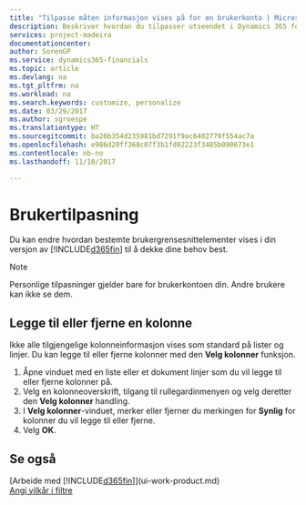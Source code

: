 ```yaml
---
title: "Tilpasse måten informasjon vises på for en brukerkonto | Microsoft-dokumentasjon"
description: Beskriver hvordan du tilpasser utseendet i Dynamics 365 for brukerkontoen din.
services: project-madeira
documentationcenter: 
author: SorenGP
ms.service: dynamics365-financials
ms.topic: article
ms.devlang: na
ms.tgt_pltfrm: na
ms.workload: na
ms.search.keywords: customize, personalize
ms.date: 03/29/2017
ms.author: sgroespe
ms.translationtype: HT
ms.sourcegitcommit: ba26b354d235981bd7291f9ac6402779f554ac7a
ms.openlocfilehash: e986d20ff368c07f3b1fd02223f3485b090673e1
ms.contentlocale: nb-no
ms.lasthandoff: 11/10/2017

---
```

# <a name="user-personalization"></a>Brukertilpasning
Du kan endre hvordan bestemte brukergrensesnittelementer vises i din versjon av [!INCLUDE[d365fin](includes/d365fin_md.md)] til å dekke dine behov best.

> [!NOTE]  
>   Personlige tilpasninger gjelder bare for brukerkontoen din. Andre brukere kan ikke se dem.

## <a name="to-add-or-remove-a-column"></a>Legge til eller fjerne en kolonne
Ikke alle tilgjengelige kolonneinformasjon vises som standard på lister og linjer. Du kan legge til eller fjerne kolonner med den **Velg kolonner** funksjon.

1. Åpne vinduet med en liste eller et dokument linjer som du vil legge til eller fjerne kolonner på.
2. Velg en kolonneoverskrift, tilgang til rullegardinmenyen og velg deretter den **Velg kolonner** handling.
3. I **Velg kolonner**-vinduet, merker eller fjerner du merkingen for **Synlig** for kolonner du vil legge til eller fjerne.
4. Velg **OK**.

## <a name="see-also"></a>Se også
[Arbeide med [!INCLUDE[d365fin](includes/d365fin_md.md)]](ui-work-product.md)  
[Angi vilkår i filtre](ui-enter-criteria-filters.md)

